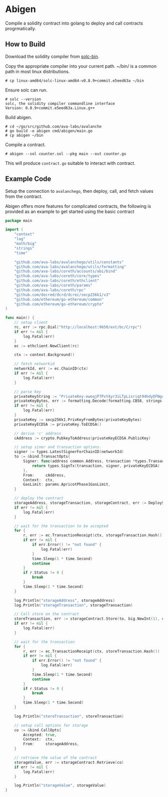 # Abigen

Compile a solidity contract into golang to deploy and call contracts progrmatically.

## How to Build

Download the solidity compiler from [solc-bin](https://github.com/ethereum/solc-bin).

Copy the appropriate compiler into your current path.  ~/bin/ is a common path in most linux distributions.

```shell
# cp linux-amd64/solc-linux-amd64-v0.8.9+commit.e5eed63a ~/bin
```

Ensure solc can run.

```shell
# solc --version
solc, the solidity compiler commandline interface
Version: 0.8.9+commit.e5eed63a.Linux.g++
```

Build abigen.

```shell
# cd ~/go/src/github.com/ava-labs/avalanche
# go build -o abigen cmd/abigen/main.go
# cp abigen ~/bin
```

Compile a contract.

```shell
# abigen --sol counter.sol --pkg main --out counter.go
```

This will produce `contract.go` suitable to interact with contract.

## Example Code

Setup the connection to `avalanchego`, then deploy, call, and fetch values from the contract.

Abigen offers more features for complicated contracts, the following is provided as an example to get started using the basic contract

```go
package main

import (
	"context"
	"log"
	"math/big"
	"strings"
	"time"

	"github.com/ava-labs/avalanchego/utils/constants"
	"github.com/ava-labs/avalanchego/utils/formatting"
	"github.com/ava-labs/coreth/accounts/abi/bind"
	"github.com/ava-labs/coreth/core/types"
	"github.com/ava-labs/coreth/ethclient"
	"github.com/ava-labs/coreth/params"
	"github.com/ava-labs/coreth/rpc"
	"github.com/decred/dcrd/dcrec/secp256k1/v3"
	"github.com/ethereum/go-ethereum/common"
	"github.com/ethereum/go-ethereum/crypto"
)

func main() {
	// setup client
	rc, err := rpc.Dial("http://localhost:9650/ext/bc/C/rpc")
	if err != nil {
		log.Fatal(err)
	}
	ec := ethclient.NewClient(rc)

	ctx := context.Background()

	// fetch networkid
	networkId, err := ec.ChainID(ctx)
	if err != nil {
		log.Fatal(err)
	}

	// parse key
	privateKeyString := "PrivateKey-ewoqjP7PxY4yr3iLTpLisriqt94hdyDFNgchSxGGztUrTXtNN"
	privateKeyBytes, err := formatting.Decode(formatting.CB58, strings.TrimPrefix(privateKeyString, constants.SecretKeyPrefix))
	if err != nil {
		log.Fatal(err)
	}
	privateKey := secp256k1.PrivKeyFromBytes(privateKeyBytes)
	privateKeyECDSA := privateKey.ToECDSA()

	// derive 'c' address
	cAddress := crypto.PubkeyToAddress(privateKeyECDSA.PublicKey)

	// setup siner and transaction options.
	signer := types.LatestSignerForChainID(networkId)
	to := &bind.TransactOpts{
		Signer: func(address common.Address, transaction *types.Transaction) (*types.Transaction, error) {
			return types.SignTx(transaction, signer, privateKeyECDSA)
		},
		From:     cAddress,
		Context:  ctx,
		GasLimit: params.ApricotPhase1GasLimit,
	}

	// deploy the contract
	storageAddress, storageTransaction, storageContract, err := DeployStorage(to, ec)
	if err != nil {
		log.Fatal(err)
	}

	// wait for the transaction to be accepted
	for {
		r, err := ec.TransactionReceipt(ctx, storageTransaction.Hash())
		if err != nil {
			if err.Error() != "not found" {
				log.Fatal(err)
			}
			time.Sleep(1 * time.Second)
			continue
		}
		if r.Status != 0 {
			break
		}
		time.Sleep(1 * time.Second)
	}

	log.Println("storageAddress", storageAddress)
	log.Println("storageTransaction", storageTransaction)

	// Call store on the contract
	storeTransaction, err := storageContract.Store(to, big.NewInt(1), common.BytesToAddress([]byte("addr1")))
	if err != nil {
		log.Fatal(err)
	}

	// wait for the transaction
	for {
		r, err := ec.TransactionReceipt(ctx, storeTransaction.Hash())
		if err != nil {
			if err.Error() != "not found" {
				log.Fatal(err)
			}
			time.Sleep(1 * time.Second)
			continue
		}
		if r.Status != 0 {
			break
		}
		time.Sleep(1 * time.Second)
	}

	log.Println("storeTransaction", storeTransaction)

	// setup call options for storage
	co := &bind.CallOpts{
		Accepted: true,
		Context:  ctx,
		From:     storageAddress,
	}

	// retrieve the value of the contract
	storageValue, err := storageContract.Retrieve(co)
	if err != nil {
		log.Fatal(err)
	}

	log.Println("storageValue", storageValue)
}
```
